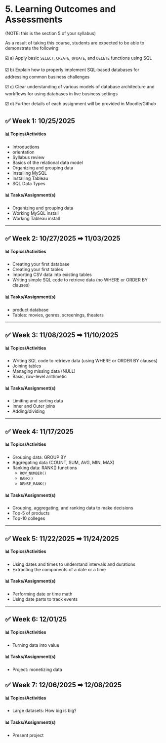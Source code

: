 
# 5. Learning Outcomes and Assessments(NOTE: this is the section 5 of your syllabus)
As a result of taking this course, students are expected to be able to demonstratethe following:☑️ a) Apply basic `SELECT`, `CREATE`, `UPDATE`, and `DELETE` functions using SQL☑️ b) Explain how to properly implement SQL-based databases for addressing common business challenges☑️ c) Clear understanding of various models of database architecture and workflows for using databases in live business settings

☑️ d) Further details of each assignment will be provided in Moodle/Github

## ✅ Week 1: 10/25/2025
#### 📊 Topics/Activities 
* Introductions
* orientation
* Syllabus review
* Basics of the relational data model
* Organizing and grouping data
* Installing MySQL
* Installing Tableau
* SQL Data Types

#### 📊 Tasks/Assignment(s)
* Organizing and grouping data
* Working MySQL install
* Working Tableau install-----

## ✅ Week 2: 10/27/2025 ➡ 11/03/2025
#### 📊 Topics/Activities 
* Creating your first database* Creating your first tables* Importing CSV data into existing tables* Writing simple SQL code to retrieve data (no WHERE or ORDER BY clauses)

#### 📊 Tasks/Assignment(s)
* product database* Tables: movies, genres, screenings, theaters------## ✅ Week 3: 11/08/2025 ➡ 11/10/2025
#### 📊 Topics/Activities 
* Writing SQL code to retrieve data (using WHERE or ORDER BY clauses)* Joining tables* Managing missing data (NULL)* Basic, row-level arithmetic

#### 📊 Tasks/Assignment(s)
* Limiting and sorting data* Inner and Outer joins* Adding/dividing------
## ✅ Week 4: 11/17/2025
#### 📊 Topics/Activities 
* Grouping data: GROUP BY* Aggregating data (COUNT, SUM, AVG, MIN, MAX)* Ranking data: RANK() functions
	* `ROW_NUMBER()`
	* `RANK()`
	* `DENSE_RANK()`

#### 📊 Tasks/Assignment(s)
* Grouping, aggregating, and ranking data to make decisions
* Top-5 of products
* Top-10 colleges

------## ✅ Week 5: 11/22/2025 ➡ 11/24/2025
#### 📊 Topics/Activities 
* Using dates and times to understand intervals and durations* Extracting the components of a date or a time
#### 📊 Tasks/Assignment(s)
* Performing date or time math* Using date parts to track events------
## ✅ Week 6: 12/01/25
#### 📊 Topics/Activities 
* Turning data into value

#### 📊 Tasks/Assignment(s)
* Project: monetizing data## ✅ Week 7: 12/06/2025 ➡ 12/08/2025
#### 📊 Topics/Activities 
* Large datasets: How big is big?

#### 📊 Tasks/Assignment(s)
* Present  project